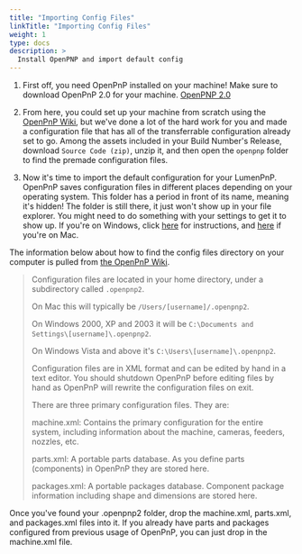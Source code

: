 ```yaml
---
title: "Importing Config Files"
linkTitle: "Importing Config Files"
weight: 1
type: docs
description: >
  Install OpenPNP and import default config
---
```



1. First off, you need OpenPnP installed on your machine! Make sure to download OpenPnP 2.0 for your machine. [OpenPNP 2.0](https://openpnp.org/downloads/)

2. From here, you could set up your machine from scratch using the [OpenPnP Wiki](https://github.com/openpnp/openpnp/wiki/User-Manual), but we've done a lot of the hard work for you and made a configuration file that has all of the transferrable configuration already set to go. Among the assets included in your Build Number's Release, download `Source Code (zip)`, unzip it, and then open the `openpnp` folder to find the premade configuration files.

3. Now it's time to import the default configuration for your LumenPnP. OpenPnP saves configuration files in different places depending on your operating system. This folder has a period in front of its name, meaning it's hidden! The folder is still there, it just won't show up in your file explorer. You might need to do something with your settings to get it to show up. If you're on Windows, click [here](https://support.microsoft.com/en-us/windows/show-hidden-files-0320fe58-0117-fd59-6851-9b7f9840fdb2) for instructions, and [here](https://www.macworld.co.uk/how-to/show-hidden-files-mac-3520878/) if you're on Mac.

The information below about how to find the config files directory on your computer is pulled from [the OpenPnP Wiki](https://github.com/openpnp/openpnp/wiki/User-Manual#configuration-files).


>Configuration files are located in your home directory, under a subdirectory called `.openpnp2`.
>
>On Mac this will typically be `/Users/[username]/.openpnp2`.
>
>On Windows 2000, XP and 2003 it will be `C:\Documents and Settings\[username]\.openpnp2`.
>
>On Windows Vista and above it's `C:\Users\[username]\.openpnp2`.
>
>Configuration files are in XML format and can be edited by hand in a text editor. You should shutdown OpenPnP before editing files by hand as OpenPnP will rewrite the configuration files on exit.
>
>There are three primary configuration files. They are:
>
>machine.xml: Contains the primary configuration for the entire system, including information about the machine, cameras, feeders, nozzles, etc.
>
>parts.xml: A portable parts database. As you define parts (components) in OpenPnP they are stored here.
>
>packages.xml: A portable packages database. Component package information including shape and dimensions are stored here.

Once you've found your .openpnp2 folder, drop the machine.xml, parts.xml, and packages.xml files into it. If you already have parts and packages configured from previous usage of OpenPnP, you can just drop in the machine.xml file.
